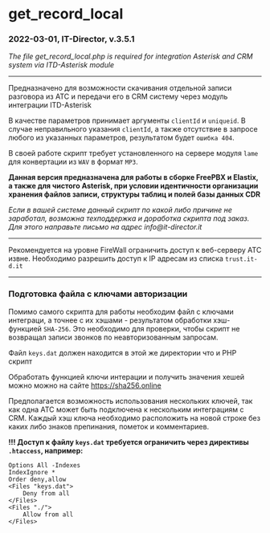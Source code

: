 # get_record_local 
### 2022-03-01, IT-Director, v.3.5.1

_The file get_record_local.php is required for integration Asterisk and CRM system via ITD-Asterisk module_

---
Предназначено для возможности скачивания отдельной записи разговора из АТС и передачи его в CRM систему через модуль интеграции ITD-Asterisk

В качестве параметров принимает аргументы `clientId` и `uniqueid`. В случае неправильного указания `clientId`, а также отсутствие в запросе любого из указанных параметров, результатом будет  `ошибка 404`.

В своей работе скрипт требует установленного на сервере модуля `lame` для конвертации из `WAV` в формат `MP3`.

**Данная версия предназначена для работы в сборке FreePBX и Elastix, а также для чистого Asterisk, при условии идентичности организации хранения файлов записи, структуры таблиц и полей базы данных CDR**

_Если в вашей системе данный скрипт по какой либо причине не заработал, возможна техподдержка и доработка скрипта под заказ. Для этого направьте письмо на адрес info@it-director.it_

---
Рекомендуется на уровне FireWall ограничить доступ к веб-серверу АТС извне. Необходимо разрешить доступ к IP адресам из списка `trust.it-d.it`

---
### Подготовка файла с ключами авторизации
Помимо самого скрипта для работы необходим файл с ключами интеграци, а точнее с их хэшами - результатом обработки хэш-функцией `SHA-256`.
Это необходимо для проверки, чтобы скрипт не возвращал записи звонков по неавторизованным запросам.

Файл `keys.dat` должен находится в этой же директории что и PHP скрипт

Обработать функцией ключи интерации и получить значения хешей можно можно на сайте https://sha256.online

Предполагается возможность использования нескольких ключей, так как одна АТС может быть подключена к нескольким  интеграциям с CRM. Каждый хэш ключа необходимо расположить на новой строке без каких либо знаков препинания, пометок и комментариев.

**!!! Доступ к файлу `keys.dat` требуется ограничить через директивы `.htaccess`, например:**

```
Options All -Indexes
IndexIgnore *
Order deny,allow
<Files "keys.dat">
    Deny from all
</Files>
<Files "./">
    Allow from all
</Files>
```
